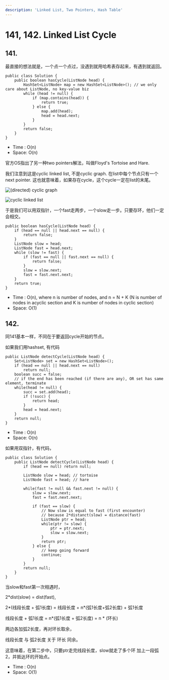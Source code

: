 ```yaml
---
description: 'Linked List, Two Pointers, Hash Table'
---
```


# 141, 142. Linked List Cycle

## 141.

最直接的想法就是，一个点一个点过，没遇到就用哈希表存起来，有遇到就返回。

```text
public class Solution {
    public boolean hasCycle(ListNode head) {
        HashSet<ListNode> map = new HashSet<ListNode>(); // we only care about ListNode, no key-value biz
        while (head != null) {
            if (map.contains(head)) {
                return true;
            } else {
                map.add(head);
                head = head.next;
            }
        }
        return false;
    }
}
```

* Time : O\(n\)
* Space: O\(n\)

官方OS指出了另一种two pointers解法，叫做Floyd's Tortoise and Hare. 

我们注意到这是cyclic linked list, 不是cyclic graph. 在list中每个节点只有一个next pointer. 这也就意味着，如果存在cycle，这个cycle一定在list的末尾。

![\(directed\) cyclic graph](.gitbook/assets/screenshot-2019-10-31-16.53.56.png)

![cyclic linked list](.gitbook/assets/screenshot-2019-10-31-16.54.00.png)

于是我们可以用双指针，一个fast走两步，一个slow走一步。只要存环，他们一定会相交。

```text
public boolean hasCycle(ListNode head) {
    if (head == null || head.next == null) {
        return false;
    }
    ListNode slow = head;
    ListNode fast = head.next;
    while (slow != fast) {
        if (fast == null || fast.next == null) {
            return false;
        }
        slow = slow.next;
        fast = fast.next.next;
    }
    return true;
}
```

* Time : O\(n\), where n is number of nodes, and n = N + K \(N is number of nodes in acyclic section and K is number of nodes in cyclic section\) 
* Space: O\(1\)

## 142. 

同141基本一样，不同在于要返回cycle开始的节点。

如果我们用hashset, 有代码

```text
public ListNode detectCycle(ListNode head) {
    Set<ListNode> set = new HashSet<ListNode>();
    if (head == null || head.next == null)
        return null;
    boolean succ = false;
    // if the end has been reached (if there are any), OR set has same element, terminate
    while(head != null) {
        succ = set.add(head);
        if (!succ) {
            return head;
        }
        head = head.next;
    }
    return null;
}
```

* Time : O\(n\)
* Space: O\(n\)

如果用双指针，有代码，

```text
public class Solution {
    public ListNode detectCycle(ListNode head) {
        if (head == null) return null;
        
        ListNode slow = head; // tortoise
        ListNode fast = head; // hare
        
        while(fast != null && fast.next != null) {
            slow = slow.next;
            fast = fast.next.next;
            
            if (fast == slow) {
                // Now slow is equal to fast (first encounter)
                // because 2*distanct(slow) = distance(fast)
                ListNode ptr = head;
                while(ptr != slow) {
                    ptr = ptr.next;
                    slow = slow.next;
                }
                return ptr;
            } else {
                // keep going forward
                continue;
            }
        }
        return null;
    }
}
```

当slow和fast第一次相遇时，

2\*dist\(slow\) = dist\(fast\), 

2\*\(线段长度 + 弧1长度\) = 线段长度 + n\*\(弧1长度+弧2长度\) + 弧1长度

线段长度 + 弧1长度 = n\*\(弧1长度 + 弧2长度\) = n \* \(环长\)

两边各加弧2长度，再对环长取余，

线段长度 与 弧2长度 关于 环长 同余。

这意味着，在第二步中，只要ptr走完线段长度，slow就走了多个环 加上一段弧2，并抵达环的开始点。

* Time : O\(n\)
* Space: O\(1\)



